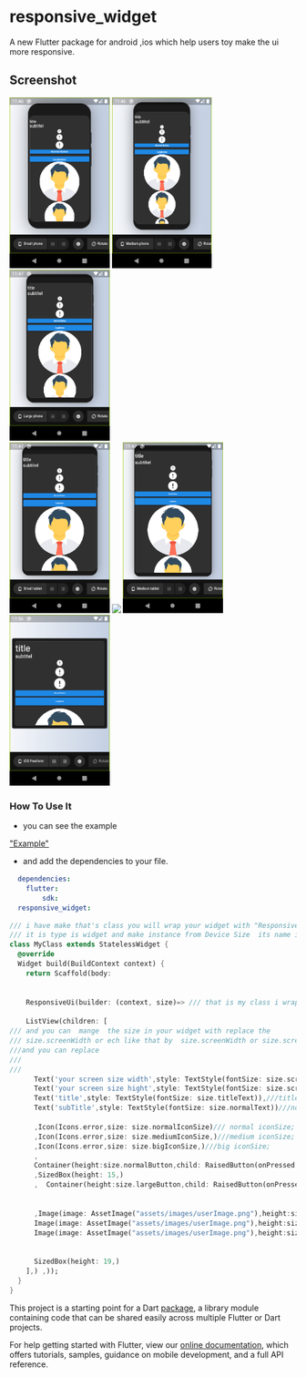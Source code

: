 # responsive_widget


A new Flutter package for android ,ios which help users toy make the ui more  responsive.


## Screenshot

<div>
<img src="1.png" height="300em" />
<img src="2.png" height="300em" />
<img src="3.png" height="300em" />
</div>
<div>
<img src="4.png" height="300em" />
<img src="5.png" height="300em" />
<img src="6.png" height="300em" />
<img src="7.png" height="300em" />
</div>

### How To Use It


* you can see  the example

["Example"](https://github.com/momagdy194/responsive_widget/blob/main/example/lib/main.dart)


* and add the dependencies to your file.

```yaml
  dependencies:
    flutter:
        sdk:
  responsive_widget:
```


```dart
/// i have make that's class you will wrap your widget with "ResponsiveUi" class which he cant tack parameter 
/// it is type is widget and make instance from Device Size  its name is size///  it will give me type of widget size 
class MyClass extends StatelessWidget {
  @override
  Widget build(BuildContext context) {
    return Scaffold(body: 
    
    
    ResponsiveUi(builder: (context, size)=> /// that is my class i wrap my widget with it 
    
    ListView(children: [
/// and you can  mange  the size in your widget with replace the 
/// size.screenWidth or ech like that by  size.screenWidth or size.screenHeight
///and you can replace 
///
/// 
      Text('your screen size width',style: TextStyle(fontSize: size.screenWidth)),
      Text('your screen size hight',style: TextStyle(fontSize: size.screenHeight)),
      Text('title',style: TextStyle(fontSize: size.titleText)),///titleText
      Text('subTitle',style: TextStyle(fontSize: size.normalText))///normal

      ,Icon(Icons.error,size: size.normalIconSize)/// normal iconSize;
      ,Icon(Icons.error,size: size.mediumIconSize,)///medium iconSize;
      ,Icon(Icons.error,size: size.bigIconSize,)///big iconSize;
      ,
      Container(height:size.normalButton,child: RaisedButton(onPressed: (){},child: Text("Normal Button",)))///normalButton
      ,SizedBox(height: 15,)
      ,  Container(height:size.largeButton,child: RaisedButton(onPressed: (){},child: Text("Large Button",)))///largeButton


      ,Image(image: AssetImage("assets/images/userImage.png"),height:size.largeImage ,),///large image,
      Image(image: AssetImage("assets/images/userImage.png"),height:size.mediumImage ,),///medium image,
      Image(image: AssetImage("assets/images/userImage.png"),height:size.smallImage  ,),///small image,


      SizedBox(height: 19,)
    ],) ,));
  }
}
```



This project is a starting point for a Dart
[package](https://pub.dev/documentation/responsive_widget/latest/),
a library module containing code that can be shared easily across
multiple Flutter or Dart projects.

For help getting started with Flutter, view our
[online documentation](https://pub.dev/packages/responsive_widget), which offers tutorials,
samples, guidance on mobile development, and a full API reference.
